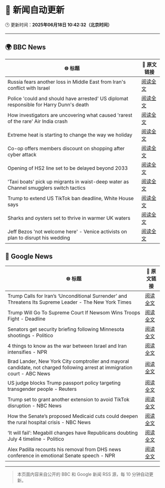 # 🧠 新闻自动更新

🕒 更新时间：**2025年06月18日 10:42:32（北京时间）**

---

## 🌍 BBC News

| 🌐 标题 | 🔗 原文链接 |
|--------|-------------|
| Russia fears another loss in Middle East from Iran's conflict with Israel | [阅读全文](https://www.bbc.com/news/articles/c3w463pyj90o) |
| Police 'could and should have arrested' US diplomat responsible for Harry Dunn's death | [阅读全文](https://www.bbc.com/news/articles/cj0m8erl3rdo) |
| How investigators are uncovering what caused 'rarest of the rare' Air India crash | [阅读全文](https://www.bbc.com/news/articles/c4gkd555jlko) |
| Extreme heat is starting to change the way we holiday | [阅读全文](https://www.bbc.com/news/articles/czxw6331grxo) |
| Co-op offers members discount on shopping after cyber attack | [阅读全文](https://www.bbc.com/news/articles/cvg85r4yr5jo) |
| Opening of HS2 line set to be delayed beyond 2033 | [阅读全文](https://www.bbc.com/news/articles/cy0wr7nw7wxo) |
| 'Taxi boats' pick up migrants in waist-deep water as Channel smugglers switch tactics | [阅读全文](https://www.bbc.com/news/articles/cpd1l6p8vw9o) |
| Trump to extend US TikTok ban deadline, White House says | [阅读全文](https://www.bbc.com/news/articles/cwyqjepq2e1o) |
| Sharks and oysters set to thrive in warmer UK waters | [阅读全文](https://www.bbc.com/news/articles/cx2gn5e9y33o) |
| Jeff Bezos 'not welcome here' - Venice activists on plan to disrupt his wedding | [阅读全文](https://www.bbc.com/news/articles/cp3kd7qz6n1o) |

## 📰 Google News

| 🌐 标题 | 🔗 原文链接 |
|--------|-------------|
| Trump Calls for Iran’s ‘Unconditional Surrender’ and Threatens Its Supreme Leader - The New York Times | [阅读全文](https://news.google.com/rss/articles/CBMiiAFBVV95cUxOQmE3bHhTZW5rTGhJaFFDT2JFc093Qngzem9pajVTanl1SEVrQ3dtajJZZDZaYjJxLXM4dFFIbkZjc1dMdDlIeGhiY1hUVUE2d2pjaG5ZNjkwYUJqc1JmWVJyM282ZnhzM3NDQlNYUnZwNXR3VlFodU80NlZ4dEtTTkF6R25wWnZN?oc=5) |
| Trump Will Go To Supreme Court If Newsom Wins Troops Fight - Deadline | [阅读全文](https://news.google.com/rss/articles/CBMif0FVX3lxTE9UVXVLZjdwaGVEQ19RcDU0RjVUeUhPYnVGUVVEV2Y0d2RXOFkxUU1iVUR5Wld5Wk9RQ2hXaWNlVF8zejU4Z1QxUHp5TmpSU2h3T3hPR0ZMaTJhWlBOYTluVldkcXhKb0U0c19jOWNpUDM5YXBZZnFjVzBWMDZvbzg?oc=5) |
| Senators get security briefing following Minnesota shootings - Politico | [阅读全文](https://news.google.com/rss/articles/CBMingFBVV95cUxQZEc2T1otdWk3cDE2SXRUdkhNRUk5Vm1rOVRPdnlpRnFSbGdJSmozMW0zT3RRa0VBdEhCNnpnZFg4T01GMFJkTC1ES282d1NZTkF4ZFNmUzNhMGdWNDZtc2IyZDJqU0NfVk5UMlo1NkpWUU9jYlVOSzh3U3pGeVBoc0hRWUQ3am9ROHRMNGZBbll6elVhUUVEYzEzclp3UQ?oc=5) |
| 4 things to know as the war between Israel and Iran intensifies - NPR | [阅读全文](https://news.google.com/rss/articles/CBMijwFBVV95cUxNOVNQbDNqV2lIekZKVUJqczU4MG9yQ3lMYmZ6YzdlOHR6S1lTR25mWHN5blJTT1hLdWd3VlNGM1dfSEFGbVh6b0tMRG9iMDNWNTU5Sl9rY05JdXRlUGtrMDF0UzBJX1REaldqZEM4QVM1ZUE4dXd4R3o1U1lWeU1sOXdVeEpTWmcwVEVOeHJ1TQ?oc=5) |
| Brad Lander, New York City comptroller and mayoral candidate, not charged following arrest at immigration court - ABC News | [阅读全文](https://news.google.com/rss/articles/CBMijAFBVV95cUxPTTNYNy1FelBBSDBLTGc4LUh0enVyalA3UXBLR2VTUm1OVkdTX0ZNQmJhWUNtQkNSdFNPT2lNUWZBZ3A5cVZHNDdZQmNKWkFxRmdYeWVNYWx3cUNzcXFKYUppMTdUQV8zS29kNERIUnNIQlJFbDVZS1EyYXVtZnppR2hrUnBsWXRfNmZzZtIBkgFBVV95cUxPbVNRZkc5ZWdRWmI2Q01nV2kwRWJ2VEdrSEdBY2ZLQkFnX3lXUjRQaFVyRV9fTEdkQkNEeFEtNXMwd0JHUlRiRHl5TjB4ZTBjemR0dTdMY054dEdVTTI1OW1KN2ttZ1QtdXJjY3VjM1RaWVNzQlRWem9aZmVzWkkxTHJiY08wTjA3bFFFcVpCYncxQQ?oc=5) |
| US judge blocks Trump passport policy targeting transgender people - Reuters | [阅读全文](https://news.google.com/rss/articles/CBMisAFBVV95cUxOUERkN2JjYUo3U3pXMkxGaVFYM3hsQ19fY3BCNkcxVnUwcHUzSHh2cFUxSmJvZ0o4c0lqa3U0dG5MUjRJZE5ZOHVVNldkUjNsS2FIVWpxR1dOWTQ0azROcnpGNnJYT3MzTGZGUW50cDhhano1TEVMY0FaNWZpNjQ3M0dPZGdFODlhSHgxS1lWbnBsX3h4X1ZDSzJKMl9aSXdIYWtjUGkxSWhtb3pjTnpKWg?oc=5) |
| Trump set to grant another extension to avoid TikTok disruption - NBC News | [阅读全文](https://news.google.com/rss/articles/CBMiekFVX3lxTE9wckVPYm5IYlFiTlpvNXhVRkpMbnpVbFA4Z3IzRFJFMUx3SGFDekNLdlh0UW83cDJyMi1uZng1NUFHV3dHM25QY0pqLWYzTnA4bll3WXBPZnB3SGtXVG56c2hiZU1Qc3FMLWNvbXdYbUVsTHVfYUJSV0530gFWQVVfeXFMUFpvS3JVNjExclBrMjM3ZW5JdEo0Q0NMUVZzVF9PZG5rX3doUm9ldDRNU0p1eTR6ZWtLN2h1TWJRMXlQVnVyOUxSTDc4eE9tMzRONzlVYlE?oc=5) |
| How the Senate’s proposed Medicaid cuts could deepen the rural hospital crisis - NBC News | [阅读全文](https://news.google.com/rss/articles/CBMiswFBVV95cUxNdXh2SlF2VVJjcEtDMU8tVDFpUVJIbXlRU19DYnFQX1lvX25YLXZwVF9KU19Od1ktNlotd1dUeHlJUUN6SFJpdE1uYThtTkxFTURnZGFBa1NvUW45Z0RQbV9fYnh6M0xBckxCYkQ1UTlxa0hhREM5ZHF2VEFHTTc4Z255dFZ6dG16Z21QT0VGYnhndVBYZXQ2RTJ5NktLaGtpUmZyU2FYRTlNcWhrNzZVN21sUdIBVkFVX3lxTE5BMWxVSkNBU2c5R1pxbU55TEhCcktSVVQxNzVNOWJncmpjTU02b0FRbml2d2cta0c2OVA5S3h6YjFFT3Q1WllDQkl3bFhXbmNlNFNsTzlB?oc=5) |
| ‘It will fail’: Megabill changes have Republicans doubting July 4 timeline - Politico | [阅读全文](https://news.google.com/rss/articles/CBMipgFBVV95cUxOUmF1T0EtLUU1S3RlWWRwY3RrbmpDSGMxV2lKWGJRN1M1M3NZb3hlRFVUSVhfVDNTWmJJU3pyUWZhWHEtdkItaGc0TkVJNnJOUW5yQ3VBT3J1a1Z3NzltMjFmUjNZUGVRZ0NpSWlqWWF5ME5nSVRKZms0WTZkSVF2R0dFTHpvTzdGRXJjMnJvUDBsalhhcFowcjhLX2Y2cV9WSjNRc0pR?oc=5) |
| Alex Padilla recounts his removal from DHS news conference in emotional Senate speech - NPR | [阅读全文](https://news.google.com/rss/articles/CBMitwFBVV95cUxPbUoxRC1iQ0V1QVZmalR2bzNLd2o2YW9jN0EzQWlNMG9IVDNuX3k3bGNWM2JraEkzQ1JGcTNrRThKUzBiaG9sek1TQXNhTl93TVVDcEl2bzNoY3pyWEtqeGRKaEl4ZjNqTkxlOS1PeXREcjFpYmd0ZWlEQjB6MDEyYlluQ1R1eU5idHNBNlV6c0dsWlg0ZW5XQ0s1RloyNzVhVmN6ZmFEeGIwZWVLTmFIMzFiWU1JemM?oc=5) |

---
> 本页面内容来自公开的 BBC 和 Google 新闻 RSS 源，每 10 分钟自动更新。